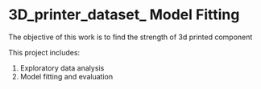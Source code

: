 # 3D_printer_dataset_ Model Fitting

The objective of this work is to find the strength of 3d printed component

This project includes:
1. Exploratory data analysis
2. Model fitting and evaluation
